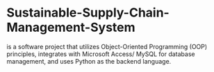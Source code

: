# Sustainable-Supply-Chain-Management-System
is a software project that utilizes Object-Oriented Programming (OOP) principles, integrates with Microsoft Access/ MySQL for database management, and uses Python as the backend language. 
